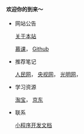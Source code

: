 #### 欢迎你的到来～

- 网站公告

  [关于本站](Notice/1)
  
  [慕课](http://www.imooc.com)，
  [Github](http://www.github.com)

- 推荐笔记

  [人民网](http://www.people.com.cn/)，
  [央视网](http://www.cctv.com/)，
  [光明网](http://www.gmw.cn/)，

- 学习资源

  [淘宝](http://www.taobao.com)，
  [京东](http://www.jd.com)

- 联系

  [小程序开发文档](https://developers.weixin.qq.com/miniprogram/dev/framework/)

